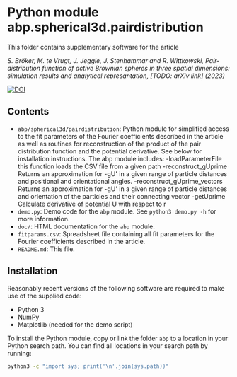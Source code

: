 Python module abp.spherical3d.pairdistribution
=======================
This folder contains supplementary software for the article

*S. Bröker, M. te Vrugt, J. Jeggle, J. Stenhammar and R. Wittkowski, Pair-distribution function of
active Brownian spheres in three spatial dimensions: simulation results and analytical represantation, [TODO: arXiv link] (2023)*

[![DOI](https://zenodo.org/badge/DOI/10.5281/zenodo.8177216.svg)](https://doi.org/10.5281/zenodo.8177216)

Contents
--------
* `abp/spherical3d/pairdistribution`: Python module for simplified access to the fit parameters of the
Fourier coefficients described in the article as well as routines for
reconstruction of the product of the pair distribution function and the
potential derivative. See below for installation instructions.
The abp module includes:
-loadParameterFile         
    this function loads the CSV file from a given path
-reconstruct_gUprime
    Returns an approximation for -gU' in a given range of particle distances and
    positional and orientational angles.
-reconstruct_gUprime_vectors  
    Returns an approximation for -gU' in a given range of particle
    distances and orientation of the particles and their connecting vector
-getUprime
    Calculate derivative of potential U with respect to r                
* `demo.py`: Demo code for the `abp` module. See `python3 demo.py -h` for more
information.
* `doc/`: HTML documentation for the `abp` module.
* `fitparams.csv`: Spreadsheet file containing all fit parameters for the
Fourier coefficients described in the article.
* `README.md`: This file.

Installation
------------
Reasonably recent versions of the following software are required to make use of
the supplied code:
* Python 3
* NumPy
* Matplotlib (needed for the demo script)

To install the Python module, copy or link the folder `abp` to a location in
your Python search path. You can find all locations in your search path by
running:

```bash
python3 -c "import sys; print('\n'.join(sys.path))"
```
